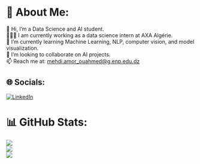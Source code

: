 # 💫 About Me:
👋 Hi, I’m a Data Science and AI student.<br>👨🏽‍💻 I am currently working as a data science intern at AXA Algérie. <br>🌱 I’m currently learning Machine Learning, NLP, computer vision, and model visualization.<br>👯 I’m looking to collaborate on AI projects.<br>📫 Reach me at: mehdi.amor_ouahmed@g.enp.edu.dz


## 🌐 Socials:
[![LinkedIn](https://img.shields.io/badge/LinkedIn-%230077B5.svg?logo=linkedin&logoColor=white)](https://linkedin.com/in/mehdi-amor-ouahmed/) 
# 📊 GitHub Stats:
![](https://github-readme-stats.vercel.app/api?username=mehdi0807&theme=dark&hide_border=false&include_all_commits=true&count_private=false)<br/>
![](https://github-readme-streak-stats.herokuapp.com/?user=mehdi0807&theme=dark&hide_border=false)<br/>
![](https://github-readme-stats.vercel.app/api/top-langs/?username=mehdi0807&theme=dark&hide_border=false&include_all_commits=true&count_private=false&layout=compact)

<!-- Proudly created with GPRM ( https://gprm.itsvg.in ) -->
